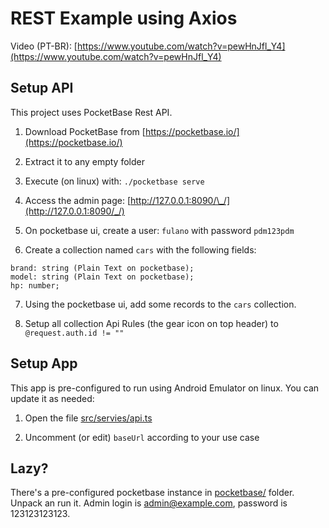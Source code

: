 # REST Example using Axios

Video (PT-BR): [https://www.youtube.com/watch?v=pewHnJfl_Y4](https://www.youtube.com/watch?v=pewHnJfl_Y4)

## Setup API

This project uses PocketBase Rest API.

1. Download PocketBase from [https://pocketbase.io/](https://pocketbase.io/)

2. Extract it to any empty folder

3. Execute (on linux) with: `./pocketbase serve`

4. Access the admin page: [http://127.0.0.1:8090/\_/](http://127.0.0.1:8090/_/)

5. On pocketbase ui, create a user: `fulano` with password `pdm123pdm`

6. Create a collection named `cars` with the following fields:

```
brand: string (Plain Text on pocketbase);
model: string (Plain Text on pocketbase);
hp: number;
```

7. Using the pocketbase ui, add some records to the `cars` collection.

8. Setup all collection Api Rules (the gear icon on top header) to `@request.auth.id != ""`

## Setup App

This app is pre-configured to run using Android Emulator on linux. You can update it as needed:

1. Open the file [src/servies/api.ts](src/servies/api.ts)

2. Uncomment (or edit) `baseUrl` according to your use case

## Lazy?

There's a pre-configured pocketbase instance in [pocketbase/](pocketbase/) folder. Unpack an run it. Admin login is admin@example.com, password is 123123123123.
